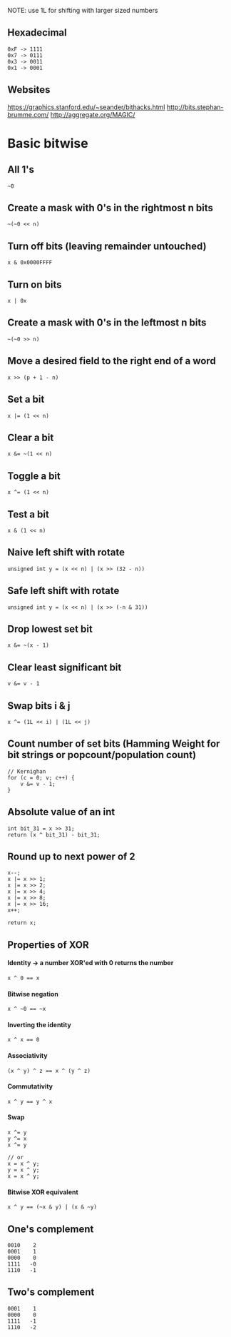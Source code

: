 NOTE: use 1L for shifting with larger sized numbers
## Hexadecimal
```
0xF -> 1111
0x7 -> 0111
0x3 -> 0011
0x1 -> 0001
```

## Websites
https://graphics.stanford.edu/~seander/bithacks.html
http://bits.stephan-brumme.com/
http://aggregate.org/MAGIC/

# Basic bitwise
## All 1's
```
~0
```

## Create a mask with 0's in the rightmost n bits
```
~(~0 << n)
```

## Turn off bits (leaving remainder untouched)
```
x & 0x0000FFFF
```

## Turn on bits
```
x | 0x
```

## Create a mask with 0's in the leftmost n bits
```
~(~0 >> n)
```

## Move a desired field to the right end of a word
```
x >> (p + 1 - n)
```

## Set a bit
```
x |= (1 << n)
```

## Clear a bit
```
x &= ~(1 << n)
```

## Toggle a bit
```
x ^= (1 << n)
```

## Test a bit
```
x & (1 << n)
```

## Naive left shift with rotate
```
unsigned int y = (x << n) | (x >> (32 - n))
```

## Safe left shift with rotate
```
unsigned int y = (x << n) | (x >> (-n & 31))
```

## Drop lowest set bit
```
x &= ~(x - 1)
```

## Clear least significant bit
```
v &= v - 1
```

## Swap bits i & j
```
x ^= (1L << i) | (1L << j)
```

## Count number of set bits (Hamming Weight for bit strings or popcount/population count)
```
// Kernighan
for (c = 0; v; c++) {
    v &= v - 1;
}
```

## Absolute value of an int
```
int bit_31 = x >> 31;
return (x ^ bit_31) - bit_31;
```

## Round up to next power of 2
```
x--;
x |= x >> 1;
x |= x >> 2;
x |= x >> 4;
x |= x >> 8;
x |= x >> 16;
x++;

return x;
```


## Properties of XOR
#### Identity -> a number XOR'ed with 0 returns the number
```
x ^ 0 == x
```

#### Bitwise negation
```
x ^ ~0 == ~x
```

#### Inverting the identity
```
x ^ x == 0
```

#### Associativity
```
(x ^ y) ^ z == x ^ (y ^ z)
```

#### Commutativity
```
x ^ y == y ^ x
```

#### Swap
```
x ^= y
y ^= x
x ^= y

// or
x = x ^ y;
y = x ^ y;
x = x ^ y;
```

#### Bitwise XOR equivalent
```
x ^ y == (~x & y) | (x & ~y)
```

## One's complement
```
0010    2
0001    1
0000    0
1111   -0
1110   -1
```

## Two's complement
```
0001    1
0000    0
1111   -1
1110   -2
```